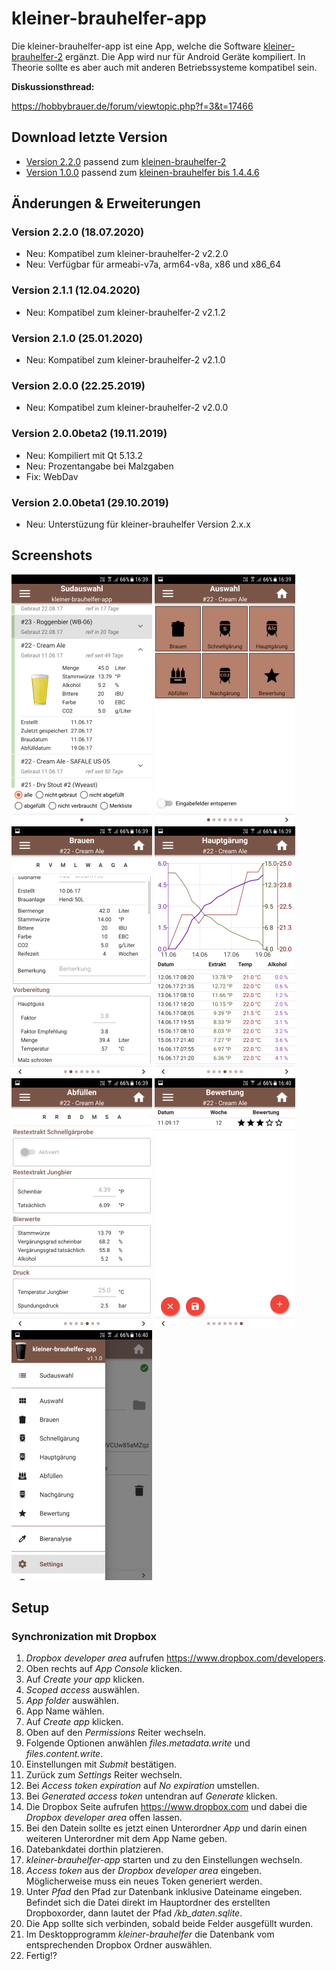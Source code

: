 # kleiner-brauhelfer-app
Die kleiner-brauhelfer-app ist eine App, welche die Software [kleiner-brauhelfer-2](https://github.com/kleiner-brauhelfer/kleiner-brauhelfer-2) ergänzt. Die App wird nur für Android Geräte kompiliert. In Theorie sollte es aber auch mit anderen Betriebssysteme kompatibel sein.

**Diskussionsthread:**

https://hobbybrauer.de/forum/viewtopic.php?f=3&t=17466

## Download letzte Version
- [Version 2.2.0](https://github.com/kleiner-brauhelfer/kleiner-brauhelfer-app/releases/latest) passend zum [kleinen-brauhelfer-2](https://github.com/kleiner-brauhelfer/kleiner-brauhelfer-2)
- [Version 1.0.0](https://github.com/kleiner-brauhelfer/kleiner-brauhelfer-app/releases/tag/v1.0.0) passend zum [kleinen-brauhelfer bis 1.4.4.6](https://github.com/Gremmel/kleiner-brauhelfer)

## Änderungen & Erweiterungen

### Version 2.2.0 (18.07.2020)
- Neu: Kompatibel zum kleiner-brauhelfer-2 v2.2.0
- Neu: Verfügbar für armeabi-v7a, arm64-v8a, x86 und x86_64

### Version 2.1.1 (12.04.2020)
- Neu: Kompatibel zum kleiner-brauhelfer-2 v2.1.2

### Version 2.1.0 (25.01.2020)
- Neu: Kompatibel zum kleiner-brauhelfer-2 v2.1.0

### Version 2.0.0 (22.25.2019)
- Neu: Kompatibel zum kleiner-brauhelfer-2 v2.0.0

### Version 2.0.0beta2 (19.11.2019)
- Neu: Kompiliert mit Qt 5.13.2
- Neu: Prozentangabe bei Malzgaben
- Fix: WebDav

### Version 2.0.0beta1 (29.10.2019)
- Neu: Unterstüzung für kleiner-brauhelfer Version 2.x.x

## Screenshots
![Screenshot 01](doc/Screenshot_01.png)
![Screenshot 02](doc/Screenshot_02.png)
![Screenshot 03](doc/Screenshot_03.png)
![Screenshot 04](doc/Screenshot_04.png)
![Screenshot 05](doc/Screenshot_05.png)
![Screenshot 06](doc/Screenshot_06.png)
![Screenshot 07](doc/Screenshot_07.png)

## Setup
### Synchronization mit Dropbox
1. *Dropbox developer area* aufrufen https://www.dropbox.com/developers.
2. Oben rechts auf *App Console* klicken.
3. Auf *Create your app* klicken.
4. *Scoped access* auswählen.
5. *App folder* auswählen.
6. App Name wählen.
7. Auf *Create app* klicken.
8. Oben auf den *Permissions* Reiter wechseln.
9. Folgende Optionen anwählen *files.metadata.write* und *files.content.write*.
10. Einstellungen mit *Submit* bestätigen.
11. Zurück zum *Settings* Reiter wechseln.
12. Bei *Access token expiration* auf *No expiration* umstellen.
13. Bei *Generated access token* untendran auf *Generate* klicken.
14. Die Dropbox Seite aufrufen https://www.dropbox.com und dabei die *Dropbox developer area* offen lassen.
15. Bei den Datein sollte es jetzt einen Unterordner *App* und darin einen weiteren Unterordner mit dem App Name geben.
16. Datebankdatei dorthin platzieren.
17. *kleiner-brauhelfer-app* starten und zu den Einstellungen wechseln.
18. *Access token* aus der *Dropbox developer area* eingeben. Möglicherweise muss ein neues Token generiert werden.
19. Unter *Pfad* den Pfad zur Datenbank inklusive Dateiname eingeben. Befindet sich die Datei direkt im Hauptordner des erstellten Dropboxorder, dann lautet der Pfad */kb_daten.sqlite*.
20. Die App sollte sich verbinden, sobald beide Felder ausgefüllt wurden.
21. Im Desktopprogramm *kleiner-brauhelfer* die Datenbank vom entsprechenden Dropbox Ordner auswählen.
22. Fertig!?
